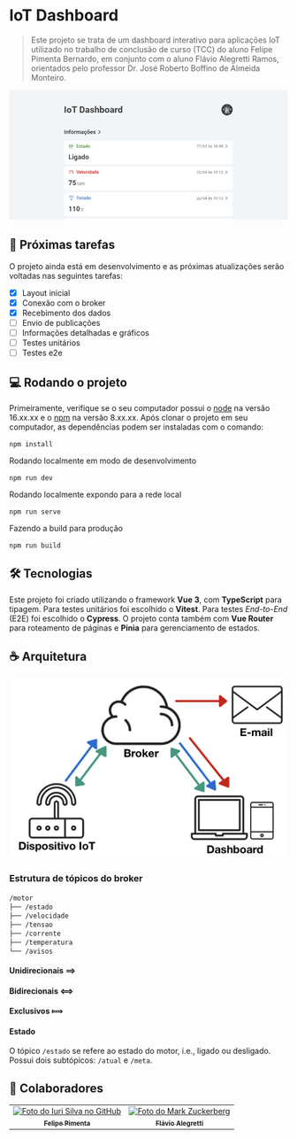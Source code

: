 # IoT Dashboard
<!-- Veja https://shields.io -->
> Este projeto se trata de um dashboard interativo para aplicações IoT utilizado no trabalho de conclusão de curso (TCC) do aluno Felipe Pimenta Bernardo, em conjunto com o aluno Flávio Alegretti Ramos, orientados pelo professor Dr. José Roberto Boffino de Almeida Monteiro.

<img src="readme-preview.png" alt="Prévia do projeto">

## 🚀 Próximas tarefas

O projeto ainda está em desenvolvimento e as próximas atualizações serão voltadas nas seguintes tarefas:

- [X] Layout inicial
- [X] Conexão com o broker
- [X] Recebimento dos dados
- [ ] Envio de publicações
- [ ] Informações detalhadas e gráficos
- [ ] Testes unitários
- [ ] Testes e2e

## 💻 Rodando o projeto
Primeiramente, verifique se o seu computador possui o [node](https://nodejs.org/pt-br) na versão 16.xx.xx e o [npm](https://www.npmjs.com/) na versão 8.xx.xx. Após clonar o projeto em seu computador, as dependências podem ser instaladas com o comando:
```
npm install
```
Rodando localmente em modo de desenvolvimento
```
npm run dev
```
Rodando localmente expondo para a rede local
```
npm run serve
```
Fazendo a build para produção
```
npm run build
```

## 🛠️ Tecnologias
Este projeto foi criado utilizando o framework **Vue 3**, com **TypeScript** para tipagem. Para testes unitários foi escolhido o **Vitest**. Para testes *End-to-End* (E2E) foi escolhido o **Cypress**. O projeto conta também com **Vue Router** para roteamento de páginas e **Pinia** para gerenciamento de estados.

## ☕ Arquitetura
<img src="esboco.jpg" alt="Esboço">

### Estrutura de tópicos do broker
```
/motor
├── /estado
├── /velocidade
├── /tensao
├── /corrente
├── /temperatura
└── /avisos
```
 
#### Unidirecionais ⟹

#### Bidirecionais ⟺

#### Exclusivos ⟾

#### Estado
O tópico `/estado` se refere ao estado do motor, i.e., ligado ou desligado. Possui dois subtópicos: `/atual` e `/meta`.

## 🤝 Colaboradores

<table>
  <tr>
    <td align="center">
      <a href="https://www.linkedin.com/in/felipepimentab/">
        <img src="https://avatars.githubusercontent.com/u/80967474?v=4" width="100px;" alt="Foto do Iuri Silva no GitHub"/><br>
        <sub>
          <b>Felipe Pimenta</b>
        </sub>
      </a>
    </td>
    <td align="center">
      <a href="https://www.linkedin.com/in/flavioalegretti/">
        <img src="https://media.licdn.com/dms/image/C4E03AQF4PXeQAl7CPw/profile-displayphoto-shrink_800_800/0/1640305059481?e=1687392000&v=beta&t=R_6f8c07R-OsH7AODx13T99Mi1wgF9jPWAv5lKPY-oA" width="100px;" alt="Foto do Mark Zuckerberg"/><br>
        <sub>
          <b>Flávio Alegretti</b>
        </sub>
      </a>
    </td>
    <!-- <td align="center">
      <a href="#">
        <img src="https://miro.medium.com/max/360/0*1SkS3mSorArvY9kS.jpg" width="100px;" alt="Foto do Steve Jobs"/><br>
        <sub>
          <b>Zé</b>
        </sub>
      </a>
    </td> -->
  </tr>
</table>